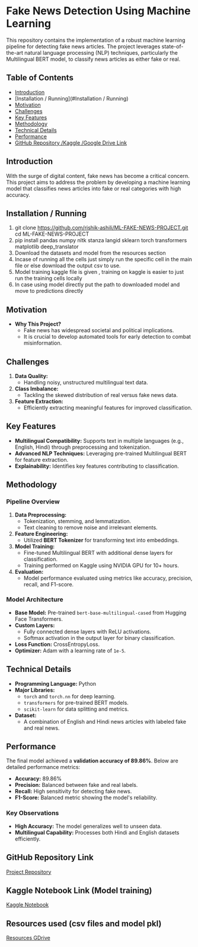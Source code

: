 # Fake News Detection Using Machine Learning

This repository contains the implementation of a robust machine learning pipeline for detecting fake news articles. The project leverages state-of-the-art natural language processing (NLP) techniques, particularly the Multilingual BERT model, to classify news articles as either fake or real.

## Table of Contents
- [Introduction](#introduction)
- [Installation / Running](#Installation / Running)
- [Motivation](#motivation)
- [Challenges](#challenges)
- [Key Features](#key-features)
- [Methodology](#methodology)
- [Technical Details](#technical-details)
- [Performance](#performance)
- [GitHub Repository /Kaggle /Google Drive Link](#github-repository-link)

## Introduction

With the surge of digital content, fake news has become a critical concern. This project aims to address the problem by developing a machine learning model that classifies news articles into fake or real categories with high accuracy. 

## Installation / Running

1. git clone https://github.com/rishik-ashili/ML-FAKE-NEWS-PROJECT.git
cd ML-FAKE-NEWS-PROJECT
2. pip install pandas numpy nltk stanza langid sklearn torch transformers matplotlib deep_translator
3. Download the datasets and model from the resources section
4. Incase of running all the cells just simply run the specific cell in the main file or else download the output csv to use.
5. Model training kaggle file is given , training on kaggle is easier to just run the training cells locally
6. In case using model directly put the path to downloaded model and move to predictions directly


## Motivation

- **Why This Project?**
  - Fake news has widespread societal and political implications.
  - It is crucial to develop automated tools for early detection to combat misinformation.

## Challenges

1. **Data Quality:** 
   - Handling noisy, unstructured multilingual text data.
2. **Class Imbalance:**
   - Tackling the skewed distribution of real versus fake news data.
3. **Feature Extraction:**
   - Efficiently extracting meaningful features for improved classification.

## Key Features

- **Multilingual Compatibility:** Supports text in multiple languages (e.g., English, Hindi) through preprocessing and tokenization.
- **Advanced NLP Techniques:** Leveraging pre-trained Multilingual BERT for feature extraction.
- **Explainability:** Identifies key features contributing to classification.

## Methodology

### Pipeline Overview
1. **Data Preprocessing:**
   - Tokenization, stemming, and lemmatization.
   - Text cleaning to remove noise and irrelevant elements.
2. **Feature Engineering:**
   - Utilized **BERT Tokenizer** for transforming text into embeddings.
3. **Model Training:**
   - Fine-tuned Multilingual BERT with additional dense layers for classification.
   - Training performed on Kaggle using NVIDIA GPU for 10+ hours.
4. **Evaluation:**
   - Model performance evaluated using metrics like accuracy, precision, recall, and F1-score.

### Model Architecture
- **Base Model:** Pre-trained `bert-base-multilingual-cased` from Hugging Face Transformers.
- **Custom Layers:**
  - Fully connected dense layers with ReLU activations.
  - Softmax activation in the output layer for binary classification.
- **Loss Function:** CrossEntropyLoss.
- **Optimizer:** Adam with a learning rate of `1e-5`.

## Technical Details

- **Programming Language:** Python
- **Major Libraries:**
  - `torch` and `torch.nn` for deep learning.
  - `transformers` for pre-trained BERT models.
  - `scikit-learn` for data splitting and metrics.
- **Dataset:**
  - A combination of English and Hindi news articles with labeled fake and real news.

## Performance

The final model achieved a **validation accuracy of 89.86%**. Below are detailed performance metrics:

- **Accuracy:** 89.86%
- **Precision:** Balanced between fake and real labels.
- **Recall:** High sensitivity for detecting fake news.
- **F1-Score:** Balanced metric showing the model's reliability.

### Key Observations
- **High Accuracy:** The model generalizes well to unseen data.
- **Multilingual Capability:** Processes both Hindi and English datasets efficiently.

## GitHub Repository Link

[Project Repository](https://github.com/rishik-ashili/ML-FAKE-NEWS-PROJECT/tree/master)   

## Kaggle Notebook Link (Model training)

[Kaggle Notebook](https://www.kaggle.com/code/rishikashili/ml-fake-news)   

## Resources used (csv files and model pkl)  

[Resources GDrive](https://drive.google.com/drive/folders/12UotjF9RAj4yCq-TRHFySdT74NDJryJu?usp=sharing)   

